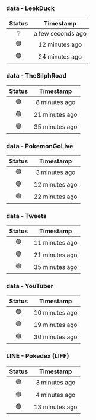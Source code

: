 ### data - LeekDuck
| Status | Timestamp |
|:------:|:---------:|
| ❔ | a few seconds ago |
| 🟢 | 12 minutes ago |
| 🟢 | 24 minutes ago |

### data - TheSilphRoad
| Status | Timestamp |
|:------:|:---------:|
| 🟢 | 8 minutes ago |
| 🟢 | 21 minutes ago |
| 🟢 | 35 minutes ago |

### data - PokemonGoLive
| Status | Timestamp |
|:------:|:---------:|
| 🟢 | 3 minutes ago |
| 🟢 | 12 minutes ago |
| 🟢 | 22 minutes ago |

### data - Tweets
| Status | Timestamp |
|:------:|:---------:|
| 🟢 | 11 minutes ago |
| 🟢 | 21 minutes ago |
| 🟢 | 35 minutes ago |

### data - YouTuber
| Status | Timestamp |
|:------:|:---------:|
| 🟢 | 10 minutes ago |
| 🟢 | 19 minutes ago |
| 🟢 | 30 minutes ago |

### LINE - Pokedex (LIFF)
| Status | Timestamp |
|:------:|:---------:|
| 🟢 | 3 minutes ago |
| 🟢 | 4 minutes ago |
| 🟢 | 13 minutes ago |

